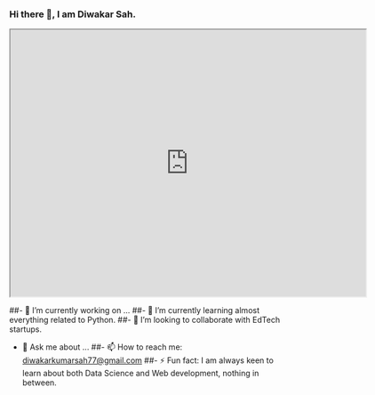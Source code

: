 ### Hi there 👋, I am Diwakar Sah.

<iframe src="https://drive.google.com/file/d/1LalB0RGzCDNhY0Fa2Fn-jwXmfFyPXB81/preview" width="640" height="480" allow="autoplay"></iframe>

##- 🔭 I’m currently working on ...
##- 🌱 I’m currently learning almost everything related to Python.
##- 👯 I’m looking to collaborate with EdTech startups.
- 💬 Ask me about ...
##- 📫 How to reach me: diwakarkumarsah77@gmail.com
##- ⚡ Fun fact: I am always keen to learn about both Data Science and Web development, nothing in between.

